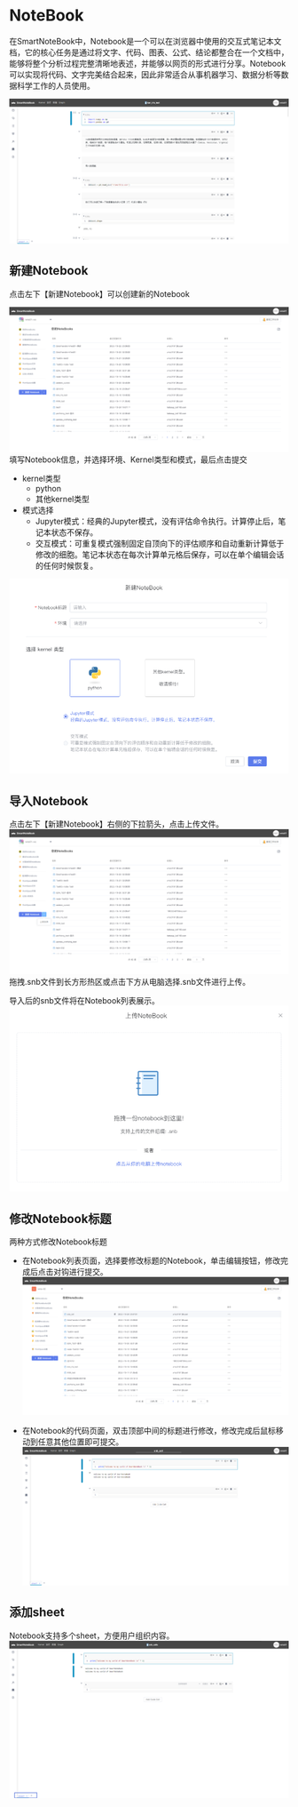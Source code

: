 # NoteBook

在SmartNoteBook中，Notebook是一个可以在浏览器中使用的交互式笔记本文档，它的核心任务是通过将文字、代码、图表、公式、结论都整合在一个文档中，能够将整个分析过程完整清晰地表述，并能够以网页的形式进行分享。Notebook可以实现将代码、文字完美结合起来，因此非常适合从事机器学习、数据分析等数据科学工作的人员使用。

![](/assets/nbooks.png)

## 新建Notebook

点击左下【新建Notebook】可以创建新的Notebook

![](/assets/xjnote.png)填写Notebook信息，并选择环境、Kernel类型和模式，最后点击提交

* kernel类型
  * python
  * 其他kernel类型
* 模式选择
  * Jupyter模式：经典的Jupyter模式，没有评估命令执行。计算停止后，笔记本状态不保存。
  * 交互模式：可重复模式强制固定自顶向下的评估顺序和自动重新计算低于修改的细胞。笔记本状态在每次计算单元格后保存，可以在单个编辑会话的任何时候恢复。

![](/assets/tjnote.png)
## 导入Notebook

点击左下【新建Notebook】右侧的下拉箭头，点击上传文件。  
![](/assets/scnbwj.png)  
拖拽.snb文件到长方形热区或点击下方从电脑选择.snb文件进行上传。

导入后的snb文件将在Notebook列表展示。  
![](/assets/drsnb.png)

## 修改Notebook标题

两种方式修改Notebook标题

* 在Notebook列表页面，选择要修改标题的Notebook，单击编辑按钮，修改完成后点击对钩进行提交。  
  ![](/assets/xgnb2.png)

* 在Notebook的代码页面，双击顶部中间的标题进行修改，修改完成后鼠标移动到任意其他位置即可提交。  
  ![](/assets/xgnbbt.png)

## 添加sheet
Notebook支持多个sheet，方便用户组织内容。
![](/assets/ssheet.png)

